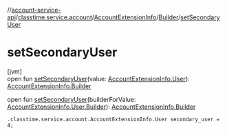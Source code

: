 //[account-service-api](../../../../index.md)/[classtime.service.account](../../index.md)/[AccountExtensionInfo](../index.md)/[Builder](index.md)/[setSecondaryUser](set-secondary-user.md)

# setSecondaryUser

[jvm]\
open fun [setSecondaryUser](set-secondary-user.md)(value: [AccountExtensionInfo.User](../-user/index.md)): [AccountExtensionInfo.Builder](index.md)

open fun [setSecondaryUser](set-secondary-user.md)(builderForValue: [AccountExtensionInfo.User.Builder](../-user/-builder/index.md)): [AccountExtensionInfo.Builder](index.md)

`.classtime.service.account.AccountExtensionInfo.User secondary_user = 4;`
